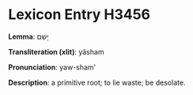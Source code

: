 # Lexicon Entry H3456

**Lemma**: יָשַׁם

**Transliteration (xlit)**: yâsham

**Pronunciation**: yaw-sham'

**Description**:
a primitive root; to lie waste; be desolate.
